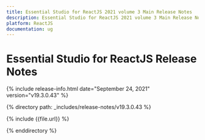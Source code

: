 ```yaml
---
title: Essential Studio for ReactJS 2021 volume 3 Main Release Notes  
description: Essential Studio for ReactJS 2021 volume 3 Main Release Notes  
platform: ReactJS
documentation: ug
---
```


# Essential Studio for ReactJS  Release Notes  

{% include release-info.html date="September 24, 2021"  version="v19.3.0.43" %} 


{% directory path: _includes/release-notes/v19.3.0.43 %}

{% include {{file.url}} %}

{% enddirectory %}